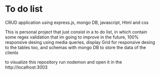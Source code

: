 <h1> To do list </h1>

<p> CRUD application using express.js, mongo DB, javascript, Html and css </p>

<p> This is personal project that just consist in a to do list, in which contain some regex validation that im going to improve in the future, 100% responsive desing using media queries,
display Grid for responsive desing to the tables too, and schemas with mongo DB to store the data of the clients <br>

to visualize this repository run nodemon and open it in the http://localhost:3003</p>
